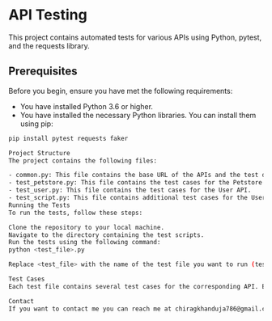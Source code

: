 # API Testing

This project contains automated tests for various APIs using Python, pytest, and the requests library.

## Prerequisites

Before you begin, ensure you have met the following requirements:

- You have installed Python 3.6 or higher.
- You have installed the necessary Python libraries. You can install them using pip:

```bash
pip install pytest requests faker

Project Structure
The project contains the following files:

- common.py: This file contains the base URL of the APIs and the test data for a pet and a user.
- test_petstore.py: This file contains the test cases for the Petstore API.
- test_user.py: This file contains the test cases for the User API.
- test_script.py: This file contains additional test cases for the User API.
Running the Tests
To run the tests, follow these steps:

Clone the repository to your local machine.
Navigate to the directory containing the test scripts.
Run the tests using the following command:
python <test_file>.py

Replace <test_file> with the name of the test file you want to run (test_petstore, test_user, or test_script). This will run all the tests in the specified file and generate an HTML report with the results. The report will be named report_<timestamp>.html, where <timestamp> is the current date and time.

Test Cases
Each test file contains several test cases for the corresponding API. Each test case logs its actions and assertions, so you can follow along in the console output or the HTML report.

Contact
If you want to contact me you can reach me at chiragkhanduja786@gmail.com.



